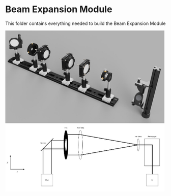# Beam Expansion Module

This folder contains everything needed to build the Beam Expansion Module

<img src="../Images/Beam-Expansion-Module.jpg" width="500">
<img src="../Images/Line_Expansion.jpg" width="500">
